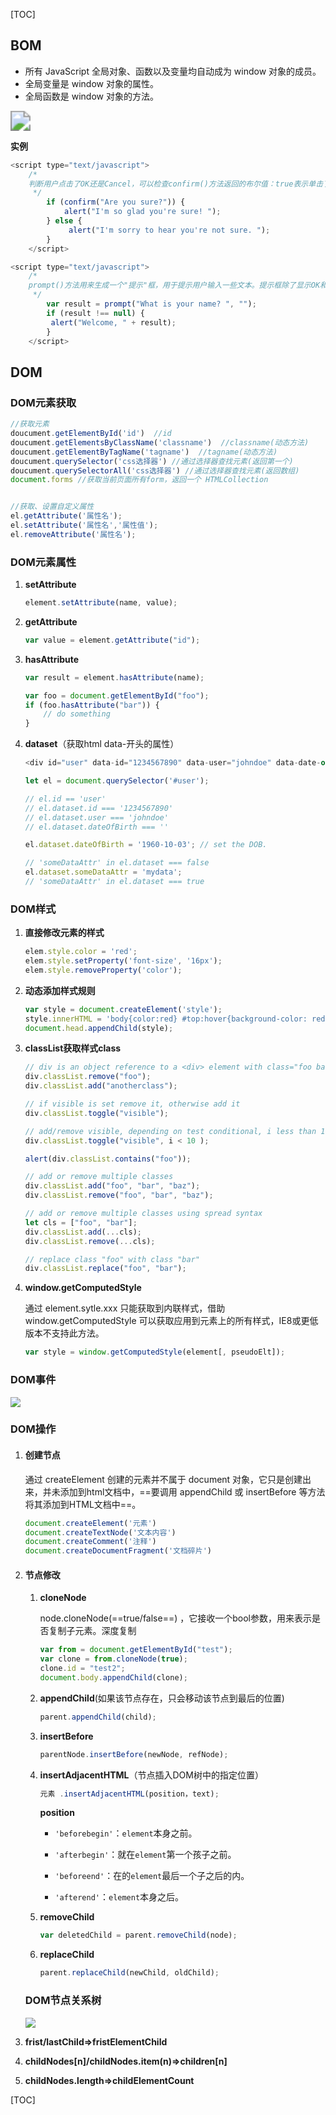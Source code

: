 [TOC]

## BOM

*   所有 JavaScript 全局对象、函数以及变量均自动成为 window 对象的成员。
*   全局变量是 window 对象的属性。
*   全局函数是 window 对象的方法。



<img src="C:\Users\chenz\Desktop\笔记\JS\图片\BOM.jpg" style="zoom:200%;" />



**实例**

```js
<script type="text/javascript">
    /*
    判断用户点击了OK还是Cancel，可以检查confirm()方法返回的布尔值：true表示单击了OK，false表示单击了Cancel或单击了右上角的X按钮。
     */
        if (confirm("Are you sure?")) {
            alert("I'm so glad you're sure! ");
        } else {
             alert("I'm sorry to hear you're not sure. ");
        }
    </script>
```

```js
<script type="text/javascript">
    /*
    prompt()方法用来生成一个"提示"框，用于提示用户输入一些文本。提示框除了显示OK和Cancel按钮之外 ，还会显示一个文本输入域，用来输入文本内容。该方法接收两个参数：要显示给用户的文本提示和文本输入域的默认值(可以是一个空字符串)
     */
        var result = prompt("What is your name? ", "");
        if (result !== null) {
         alert("Welcome, " + result);
        }
    </script>
```



## DOM

### DOM元素获取

```js
//获取元素
doucument.getElementById('id')  //id
doucument.getElementsByClassName('classname')  //classname(动态方法)
doucument.getElementByTagName('tagname')  //tagname(动态方法)
doucument.querySelector('css选择器') //通过选择器查找元素(返回第一个)
doucument.querySelectorAll('css选择器') //通过选择器查找元素(返回数组)
document.forms //获取当前页面所有form，返回一个 HTMLCollection 


//获取、设置自定义属性	
el.getAttribute('属性名');
el.setAttribute('属性名','属性值');
el.removeAttribute('属性名');
```

### DOM元素属性

1.  **setAttribute** 

    ```js
    element.setAttribute(name, value);  
    ```

2.  **getAttribute**

    ```js
    var value = element.getAttribute("id"); 
    ```

3.  **hasAttribute**

    ```js
    var result = element.hasAttribute(name);
    
    var foo = document.getElementById("foo"); 
    if (foo.hasAttribute("bar")) { 
        // do something
    }
    ```

4.  **dataset**（获取html data-开头的属性）

    ```js
    <div id="user" data-id="1234567890" data-user="johndoe" data-date-of-birth>John Doe</div>
    
    let el = document.querySelector('#user');
    
    // el.id == 'user'
    // el.dataset.id === '1234567890'
    // el.dataset.user === 'johndoe'
    // el.dataset.dateOfBirth === ''
    
    el.dataset.dateOfBirth = '1960-10-03'; // set the DOB.
    
    // 'someDataAttr' in el.dataset === false
    el.dataset.someDataAttr = 'mydata';
    // 'someDataAttr' in el.dataset === true
    ```



### DOM样式

1.  **直接修改元素的样式**

    ```js
    elem.style.color = 'red';  
    elem.style.setProperty('font-size', '16px');  
    elem.style.removeProperty('color');  
    ```

2.  **动态添加样式规则**

    ```js
    var style = document.createElement('style');  
    style.innerHTML = 'body{color:red} #top:hover{background-color: red;color: white;}';  
    document.head.appendChild(style);  
    ```

3.  **classList获取样式class**

    ```js
    // div is an object reference to a <div> element with class="foo bar"
    div.classList.remove("foo");
    div.classList.add("anotherclass");
    
    // if visible is set remove it, otherwise add it
    div.classList.toggle("visible");
    
    // add/remove visible, depending on test conditional, i less than 10
    div.classList.toggle("visible", i < 10 );
    
    alert(div.classList.contains("foo"));
    
    // add or remove multiple classes
    div.classList.add("foo", "bar", "baz");
    div.classList.remove("foo", "bar", "baz");
    
    // add or remove multiple classes using spread syntax
    let cls = ["foo", "bar"];
    div.classList.add(...cls); 
    div.classList.remove(...cls);
    
    // replace class "foo" with class "bar"
    div.classList.replace("foo", "bar");
    ```

    

4.  **window.getComputedStyle**

    通过 element.sytle.xxx 只能获取到内联样式，借助 window.getComputedStyle 可以获取应用到元素上的所有样式，IE8或更低版本不支持此方法。

    ```js
    var style = window.getComputedStyle(element[, pseudoElt]);  
    ```

    

### DOM事件

![](C:\Users\chenz\Desktop\笔记\JS\图片\jsDOM事件.png)



### DOM操作

1.  #### 创建节点

    通过 createElement 创建的元素并不属于 document 对象，它只是创建出来，并未添加到html文档中，==要调用 appendChild 或 insertBefore 等方法将其添加到HTML文档中==。

    ```js
    document.createElement('元素')
    document.createTextNode('文本内容')
    document.createComment('注释')
    document.createDocumentFragment('文档碎片')
    ```

    

2.  #### 节点修改

    1.  **cloneNode**

        node.cloneNode(==true/false==) ，它接收一个bool参数，用来表示是否复制子元素。深度复制

        ```js
        var from = document.getElementById("test");  
        var clone = from.cloneNode(true);  
        clone.id = "test2";  
        document.body.appendChild(clone);  
        ```

        

    2.  **appendChild**(如果该节点存在，只会移动该节点到最后的位置)

        ```js
        parent.appendChild(child);
        ```

        

    3.  **insertBefore**

        ```js
        parentNode.insertBefore(newNode, refNode);  
        ```

        

    4.  **insertAdjacentHTML**（节点插入DOM树中的指定位置）

        ```js
        元素 .insertAdjacentHTML(position，text);
        ```

        **position**

        *   `'beforebegin'`：`element`本身之前。

        *   `'afterbegin'`：就在`element`第一个孩子之前。

        *   `'beforeend'`：在的`element`最后一个子之后的内。

        *   `'afterend'`：`element`本身之后。

            

    5.  **removeChild**

        ```js
        var deletedChild = parent.removeChild(node);  
        ```

        

    6.  **replaceChild**

        ```js
        parent.replaceChild(newChild, oldChild);  
        ```

    

    ### DOM节点关系树

    ![](C:\Users\chenz\Desktop\笔记\JS\图片\原生DOM节点关系图.png)

1.  **frist/lastChild=>fristElementChild**
2.  **childNodes[n]/childNodes.item(n)=>children[n]**
3.  **childNodes.length=>childElementCount**

[TOC]

